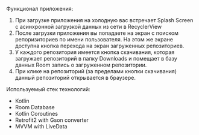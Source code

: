 Функционал приложения:
1. При загрузке приложения на холодную вас встречает Splash Screen с асинхронной загрузкой данных из сети в RecyclerView
2. После загрузки приложения вы попадаете на экран с поиском репоризиториев по имени пользователя. На этом же экране доступна кнопка перехода на экран загруженных репозиториев.
3. У каждого репозитория имеется кнопка скачивания, которая загружает репозиторий в папку Downloads и помещает в базу данных Room запись о загруженном репозитории.
4. При клике на репозиторий (за пределами кнопки скачивания) данный репозиторий открывается в браузере.

Используемый стек технологий:
- Kotlin
- Room Database
- Kotlin Coroutines
- Retrofit2 with Gson converter
- MVVM with LiveData
